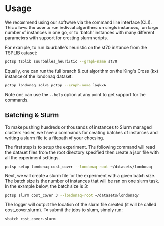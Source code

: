 # Usage

We recommend using our software via the command line interface (CLI).
This allows the user to run indivual algorithms on single instances, run large number of instances in one go,
or to 'batch' instances with many different parameters with support for creating slurm scripts.

For example, to run Suurballe's heuristic on the st70 instance from the TSPLIB dataset:

```bash
pctsp tsplib suurballes_heuristic --graph-name st70
```

Equally, one can run the full branch & cut algorithm on the King's Cross (kx) instance of the londonaq dataset:

```bash
pctsp londonaq solve_pctsp --graph-name laqkxA
```

Note one can use the `--help` option at any point to get support for the commands.

## Batching & Slurm

To make pushing hundreds or thousands of instances to Slurm managed clusters easier,
we have a commands for creating batches of instances and writing a slurm file to a filepath of your choosing.

The first step is to setup the experiment.
The following command will read the dataset files from the root directory specified
then create a json file with all the experiment settings.

```bash
pctsp setup londonaq cost_cover --londonaq-root ~/datasets/londonaq
```

Next, we will create a slurm file for the experiment with a given batch size.
The batch size is the number of instances that will be ran on one slurm task.
In the example below, the batch size is 3:

```bash
pctsp slurm cost_cover 3 --londonaq-root ~/datasets/londonaq/
```

The logger will output the location of the slurm file created (it will be called cost_cover.slurm).
To submit the jobs to slurm, simply run:

```bash
sbatch cost_cover.slurm
```
